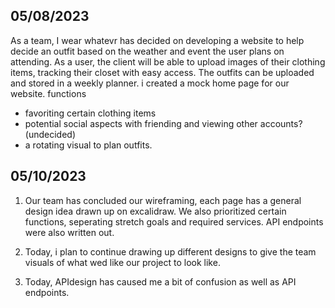 ## 05/08/2023
As a team, I wear whatevr has decided on developing a website to help decide an outfit based on the weather and event the user plans on attending. As a user, the client will be able to upload images of their clothing items, tracking their closet with easy access. The outfits can be uploaded and stored in a weekly planner.
i created a mock home page for our website.
 functions
- favoriting certain clothing items
- potential social aspects with friending and viewing other accounts? (undecided)
- a rotating visual to plan outfits.

## 05/10/2023
1. Our team has concluded our wireframing, each page has a general design idea drawn up on excalidraw. We also prioritized certain functions, seperating stretch goals and required services. API endpoints were also written out.

2. Today, i plan to continue drawing up different designs to give the team visuals of what wed like our project to look like.

3. Today, APIdesign has caused me a bit of confusion as well as API endpoints.
